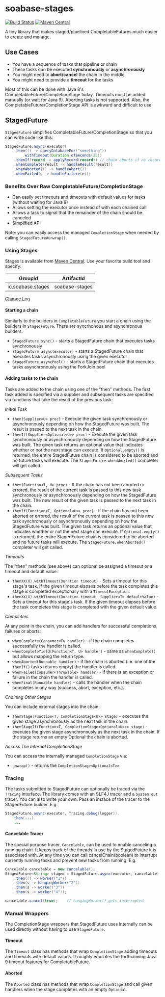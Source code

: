 # soabase-stages

[![Build Status](https://travis-ci.org/soabase/soabase-stages.svg?branch=master)](https://travis-ci.org/soabase/soabase-stages)
[![Maven Central](https://img.shields.io/maven-central/v/io.soabase.stages/soabase-stages.svg)](http://search.maven.org/#search%7Cga%7C1%7Csoabase-stages)

A tiny library that makes staged/pipelined CompletableFutures much easier to create and manage.

## Use Cases

- You have a sequence of tasks that pipeline or chain
- These tasks can be executed **synchronously** or **asynchronously**
- You might need to **abort/cancel** the chain in the middle
- You might need to provide a **timeout** for the tasks

Most of this can be done with Java 8's CompletableFuture/CompletionStage today. Timeouts
must be added manually (or wait for Java 9). Aborting tasks is not supported. Also, the
CompletableFuture/CompletionStage API is awkward and difficult to use.

## StagedFuture

`StagedFuture` simplifies CompletableFuture/CompletionStage so that you can write code like this:

```java
StagedFuture.async(executor)
    .then(() -> queryDatabaseFor("something"))
        .withTimeout(Duration.ofSeconds(25))
    .thenIf(record -> applyRecord(record)) // chain aborts if no record found
    .whenComplete(result -> handleResult(result))
    .whenAborted(() -> handleAbort())
    .whenFailed(e -> handleFailure(e));
``` 

### Benefits Over Raw CompletableFuture/CompletionStage

- Can easily set timeouts and timeouts with default values for tasks (without waiting for Java 9)
- Allows setting the executor once instead of with each chained call
- Allows a task to signal that the remainder of the chain should be canceled
- Simplified API

Note: you can easily access the managed `CompletionStage` when needed by calling `StagedFuture#unwrap()`.

### Using Stages

Stages is available from [Maven Central](http://search.maven.org/#search%7Cga%7C1%7Csoabase-stages). Use your favorite build tool and specify:

| GroupId | ArtifactId |
|---------|------------|
| io.soabase.stages | soabase-stages |

[Change Log](https://github.com/soabase/soabase-stages/blob/master/CHANGELOG.md)

#### Starting a chain

Similarly to the builders in `CompletableFuture` you start a chain using the builders in `StagedFuture`. There are syncrhonous and asynchronous builders:

- `StagedFuture.sync()` - starts a StagedFuture chain that executes tasks synchronously
- `StagedFuture.async(executor)` - starts a StagedFuture chain that executes tasks asynchronously using the given executor
- `StagedFuture.asyncPool()` - starts a StagedFuture chain that executes tasks asynchronously using the ForkJoin pool

#### Adding tasks to the chain

Tasks are added to the chain using one of the "then" methods. The first task added is specified via a supplier and subsequent tasks are specified via functions that take the result of the previous task:

_Initial Task_

- `then(Supplier<U> proc)` - Execute the given task synchronously or asynchronously depending on how the StagedFuture was built. The result is passed to the next task in the chain.
- `thenIf(Supplier<Optional<U>> proc)` - Execute the given task synchronously or asynchronously depending on how the StagedFuture was built. The given task returns an optional value that indicates whether or not the next stage can execute. If `Optional.empty()` is returned, the entire StagedFuture chain is considered to be aborted and no future tasks will execute. The `StagedFuture.whenAborted()` completer will get called.

_Subsequent Tasks_

- `then(Function<T, U> proc)` - If the chain has not been aborted or errored, the result of the current task is passed to this new task synchronously or asynchronously depending on how the StagedFuture was built. The new result of the given task is passed to the next task in the chain.
- `thenIf(Function<T, Optional<U>> proc)` - If the chain has not been aborted or errored, the result of the current task is passed to this new task synchronously or asynchronously depending on how the StagedFuture was built. The given task returns an optional value that indicates whether or not the next stage can execute. If `Optional.empty()` is returned, the entire StagedFuture chain is considered to be aborted and no future tasks will execute. The `StagedFuture.whenAborted()` completer will get called.

_Timeouts_

The "then" methods (see above) can optional be assigned a timeout or a timeout and default value:

- `thenXX(X).withTimeout(Duration timeout)` - Sets a timeout for this stage's task. If the given timeout elapses before the task completes this stage is completed exceptionally with a `TimeoutException`.
- `thenXX(X).withTimeout(Duration timeout, Supplier<T> defaultValue)` - Sets a timeout for this stage's task. If the given timeout elapses before the task completes this stage is completed with the given default value.

_Completers_

At any point in the chain, you can add handlers for successful completions, failures or aborts:

- `whenComplete(Consumer<T> handler)` - if the chain completes successfully the handler is called.
- `whenCompleteYield(Function<T, U> handler)` - same as `whenComplete()` but allows mapping the return type.
- `whenAborted(Runnable handler)` - if the chain is aborted (i.e. one of the `thenIf()` tasks returns empty) the handler is called.
- `whenFailed(Consumer<Throwable> handler)` - if there is an exception or failure in the chain the handler is called.
- `whenFinal(Runnable handler)` - calls the handler when the chain completes in any way (success, abort, exception, etc.).

_Chaining Other Stages_

You can include external stages into the chain:

- `thenStage(Function<T, CompletionStage<U>> stage)` - executes the given stage asynchronously as the next task in the chain.
- `thenStageIf(Function<T, CompletionStage<Optional<U>>> stage)` - executes the given stage asynchronously as the next task in the chain. If the stage returns an empty Optional the chain is aborted.

_Access The Internal CompletionStage_

You can access the internally managed `CompletionStage` via:

- `unwrap()` - returns the `CompletionStage<Optional<T>>`.

### Tracing

The tasks submitted to StagedFuture can optionally be traced via the `Tracing` interface. The library comes with an SLF4J tracer and a `System.out` tracer. You can also write your own. Pass an instace of the tracer to the StagedFuture builder. E.g.

```java
StagedFuture.async(executor, Tracing.debug(logger)).
    then(...)
    ...
```

#### Cancelable Tracer

The special purpose tracer, `Cancelable`, can be used to enable canceling a running chain.
It keeps track of the threads in use by the StagedFuture it is associated with. At any time you can call cancelChain(boolean) to interrupt currently running tasks and prevent new tasks from running. E.g.

```java
Cancelable cancelable = new Cancelable();
StagedFuture<String> staged = StagedFuture.async(executor, cancelable)
    .then(() -> worker("1"))
    .then(s -> hangingWorker("2"))
    .then(s -> worker("3"))
    .then(s -> worker("4"));

cancelable.cancel(true);    // hangingWorker() gets interrupted 
```

### Manual Wrappers

The CompletionStage wrappers that StagedFuture uses internally can be used directly without having to use `StagedFuture`.

#### Timeout

The `Timeout` class has methods that wrap `CompletionStage` adding timeouts and timeouts with default values. It roughly emulates the forthcoming Java 9 timeout features for CompletableFuture.

#### Aborted

The `Aborted` class has methods that wrap `CompletionStage` and call given handlers when the stage completes with an empty `Optional`.
